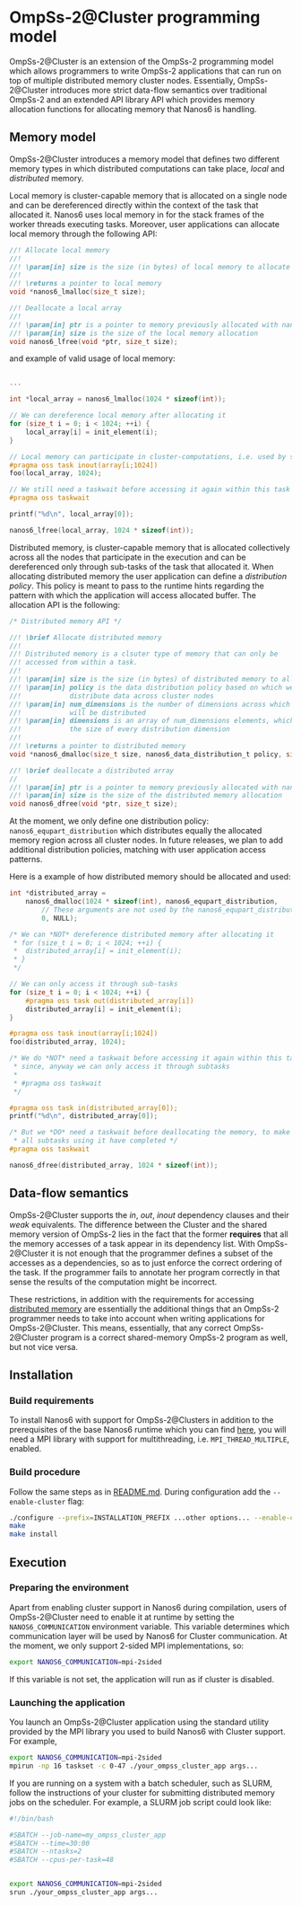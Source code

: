 # OmpSs-2@Cluster programming model

OmpSs-2@Cluster is an extension of the OmpSs-2 programming model which allows programmers to write OmpSs-2 applications that can run on top of multiple
distributed memory cluster nodes. Essentially, OmpSs-2@Cluster introduces more strict data-flow semantics over traditional OmpSs-2 and an extended API
library API which provides memory allocation functions for allocating memory that Nanos6 is handling.

## Memory model

OmpSs-2@Cluster introduces a memory model that defines two different memory types in which distributed computations can take place, *local* and *distributed*
memory.

Local memory is cluster-capable memory that is allocated on a single node and can be dereferenced directly within the context of the task that allocated it.
Nanos6 uses local memory in for the stack frames of the worker threads executing tasks. Moreover, user applications can allocate local memory through the
following API:

```c
//! Allocate local memory
//!
//! \param[in] size is the size (in bytes) of local memory to allocate
//!
//! \returns a pointer to local memory
void *nanos6_lmalloc(size_t size);

//! Deallocate a local array
//!
//! \param[in] ptr is a pointer to memory previously allocated with nanos6_lmalloc
//! \param[in] size is the size of the local memory allocation
void nanos6_lfree(void *ptr, size_t size);
```

and example of valid usage of local memory:

```c

...

int *local_array = nanos6_lmalloc(1024 * sizeof(int));

// We can dereference local memory after allocating it
for (size_t i = 0; i < 1024; ++i) {
	local_array[i] = init_element(i);
}

// Local memory can participate in cluster-computations, i.e. used by subtasks
#pragma oss task inout(array[i;1024])
foo(local_array, 1024);

// We still need a taskwait before accessing it again within this task
#pragma oss taskwait

printf("%d\n", local_array[0]);

nanos6_lfree(local_array, 1024 * sizeof(int));

```

Distributed memory, is cluster-capable memory that is allocated collectively across all the nodes that participate in the execution and can be dereferenced
only through sub-tasks of the task that allocated it. When allocating distributed memory the user application can define a *distribution policy*. This policy
is meant to pass to the runtime hints regarding the pattern with which the application will access allocated buffer. The allocation API is the following:

```c
/* Distributed memory API */

//! \brief Allocate distributed memory
//!
//! Distributed memory is a clsuter type of memory that can only be
//! accessed from within a task.
//!
//! \param[in] size is the size (in bytes) of distributed memory to allocate
//! \param[in] policy is the data distribution policy based on which we will
//!            distribute data across cluster nodes
//! \param[in] num_dimensions is the number of dimensions across which the data
//!            will be distributed
//! \param[in] dimensions is an array of num_dimensions elements, which contains
//!            the size of every distribution dimension
//!
//! \returns a pointer to distributed memory
void *nanos6_dmalloc(size_t size, nanos6_data_distribution_t policy, size_t num_dimensions, size_t *dimensions);

//! \brief deallocate a distributed array
//
//! \param[in] ptr is a pointer to memory previously allocated with nanos6_dmalloc
//! \param[in] size is the size of the distributed memory allocation
void nanos6_dfree(void *ptr, size_t size);
```

At the moment, we only define one distribution policy: `nanos6_equpart_distribution` which distributes equally the allocated memory region across all cluster
nodes. In future releases, we plan to add additional distribution policies, matching with user application access patterns.

Here is a  example of how distributed memory should be allocated and used:

```c
int *distributed_array =
	nanos6_dmalloc(1024 * sizeof(int), nanos6_equpart_distribution,
		// These arguments are not used by the nanos6_equpart_distribution
		0, NULL);

/* We can *NOT* dereference distributed memory after allocating it
 * for (size_t i = 0; i < 1024; ++i) {
 *	distributed_array[i] = init_element(i);
 * }
 */

// We can only access it through sub-tasks
for (size_t i = 0; i < 1024; ++i) {
	#pragma oss task out(distributed_array[i])
	distributed_array[i] = init_element(i);
}

#pragma oss task inout(array[i;1024])
foo(distributed_array, 1024);

/* We do *NOT* need a taskwait before accessing it again within this task
 * since, anyway we can only access it through subtasks
 *
 * #pragma oss taskwait
 */

#pragma oss task in(distributed_array[0]);
printf("%d\n", distributed_array[0]);

/* But we *DO* need a taskwait before deallocating the memory, to make sure
 * all subtasks using it have completed */
#pragma oss taskwait

nanos6_dfree(distributed_array, 1024 * sizeof(int));
```


## Data-flow semantics

OmpSs-2@Cluster supports the *in*, *out*, *inout* dependency clauses and their *weak* equivalents. The difference between the Cluster and the shared memory version of OmpSs-2
lies in the fact that the former **requires** that all the memory accesses of a task appear in its dependency list. With OmpSs-2@Cluster it is not enough that the programmer
defines a subset of the accesses as a dependencies, so as to just enforce the correct ordering of the task. If the programmer fails to annotate her program correctly in that
sense the results of the computation might be incorrect.

These restrictions, in addition with the requirements for accessing [distributed memory](#memory-model) are essentially the additional things that an OmpSs-2 programmer needs
to take into account when writing applications for OmpSs-2@Cluster. This means, essentially, that any correct OmpSs-2@Cluster program is a correct shared-memory OmpSs-2 program
as well, but not vice versa.

## Installation

### Build requirements

To install Nanos6 with support for OmpSs-2@Clusters in addition to the prerequisites of the base Nanos6 runtime which you can find [here](../../README.md),
you will need a MPI library with support for multithreading, i.e. `MPI_THREAD_MULTIPLE`, enabled.

### Build procedure

Follow the same steps as in [README.md](../../README.md). During configuration add the `--enable-cluster` flag:

```sh
./configure --prefix=INSTALLATION_PREFIX ...other options... --enable-cluster ...other options...
make
make install
```


## Execution

### Preparing the environment

Apart from enabling cluster support in Nanos6 during compilation, users of OmpSs-2@Cluster need to enable it at runtime by setting the `NANOS6_COMMUNICATION`
environment variable. This variable determines which communication layer will be used by Nanos6 for Cluster communication. At the moment, we only support
2-sided MPI implementations, so:

```sh
export NANOS6_COMMUNICATION=mpi-2sided
```

If this variable is not set, the application will run as if cluster is disabled.

### Launching the application

You launch an OmpSs-2@Cluster application using the standard utility provided by the MPI library you used to build Nanos6 with Cluster support. For example,

```sh
export NANOS6_COMMUNICATION=mpi-2sided
mpirun -np 16 taskset -c 0-47 ./your_ompss_cluster_app args...
```

If you are running on a system with a batch scheduler, such as SLURM, follow the instructions of your cluster for submitting distributed memory jobs on the
scheduler. For example, a SLURM job script could look like:

```sh
#!/bin/bash

#SBATCH --job-name=my_ompss_cluster_app
#SBATCH --time=30:00
#SBATCH --ntasks=2
#SBATCH --cpus-per-task=48


export NANOS6_COMMUNICATION=mpi-2sided
srun ./your_ompss_cluster_app args...
```
